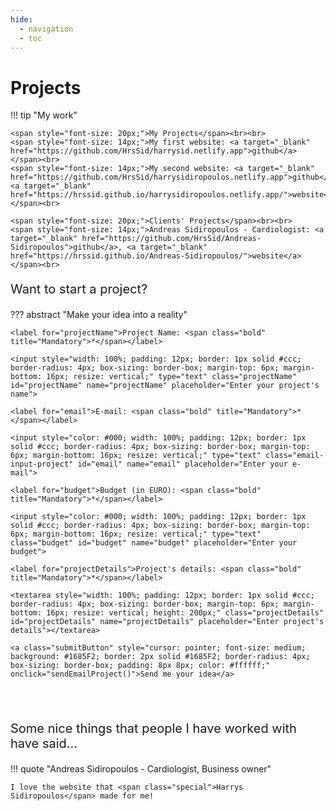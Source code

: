 ```yaml
---
hide:
  - navigation
  - toc
---
```

# Projects

<script type="text/javascript" src="https://cdn.jsdelivr.net/npm/@emailjs/browser@3/dist/email.min.js"></script>
<script type="text/javascript">
    (function() {
        // https://dashboard.emailjs.com/admin/account
        emailjs.init('I2nd3sQPKeMhmvKnL');
    })();
</script>
<script type="text/javascript">
    window.onload = function() {
        document.getElementById('contact-form').addEventListener('submit', function(event) {
            event.preventDefault();
            // generate a five digit number for the contact_number variable
            this.contact_number.value = Math.random() * 100000 | 0;
            // these IDs from the previous steps
            emailjs.sendForm('contact_service', 'contact_form', this)
                .then(function() {
                    console.log('SUCCESS!');
                }, function(error) {
                    console.log('FAILED...', error);
                });
        });
    }
</script>

!!! tip "My work"

    <span style="font-size: 20px;">My Projects</span><br><br>
    <span style="font-size: 14px;">My first website: <a target="_blank" href="https://github.com/HrsSid/harrysid.netlify.app">github</a></span><br>
    <span style="font-size: 14px;">My second website: <a target="_blank" href="https://github.com/HrsSid/harrysidiropoulos.netlify.app">github</a>, <a target="_blank" href="https://hrssid.github.io/harrysidiropoulos.netlify.app/">website</a></span><br>

    <span style="font-size: 20px;">Clients' Projects</span><br><br>
    <span style="font-size: 14px;">Andreas Sidiropoulos - Cardiologist: <a target="_blank" href="https://github.com/HrsSid/Andreas-Sidiropoulos">github</a>, <a target="_blank" href="https://hrssid.github.io/Andreas-Sidiropoulos/">website</a></span><br>

<p style="font-size: 20px;">Want to <span class="special">start a project</span>?</p>

??? abstract "Make your idea into a reality"

    <label for="projectName">Project Name: <span class="bold" title="Mandatory">*</span></label>

    <input style="width: 100%; padding: 12px; border: 1px solid #ccc; border-radius: 4px; box-sizing: border-box; margin-top: 6px; margin-bottom: 16px; resize: vertical;" type="text" class="projectName" id="projectName" name="projectName" placeholder="Enter your project's name">

    <label for="email">E-mail: <span class="bold" title="Mandatory">*</span></label>

    <input style="color: #000; width: 100%; padding: 12px; border: 1px solid #ccc; border-radius: 4px; box-sizing: border-box; margin-top: 6px; margin-bottom: 16px; resize: vertical;" type="text" class="email-input-project" id="email" name="email" placeholder="Enter your e-mail">

    <label for="budget">Budget (in EURO): <span class="bold" title="Mandatory">*</span></label>

    <input style="color: #000; width: 100%; padding: 12px; border: 1px solid #ccc; border-radius: 4px; box-sizing: border-box; margin-top: 6px; margin-bottom: 16px; resize: vertical;" type="text" class="budget" id="budget" name="budget" placeholder="Enter your budget">

    <label for="projectDetails">Project's details: <span class="bold" title="Mandatory">*</span></label>

    <textarea style="width: 100%; padding: 12px; border: 1px solid #ccc; border-radius: 4px; box-sizing: border-box; margin-top: 6px; margin-bottom: 16px; resize: vertical; height: 200px;" class="projectDetails" id="projectDetails" name="projectDetails" placeholder="Enter project's details"></textarea>

    <a class="submitButton" style="cursor: pointer; font-size: medium; background: #1685F2; border: 2px solid #1685F2; border-radius: 4px; box-sizing: border-box; padding: 8px 8px; color: #ffffff;" onclick="sendEmailProject()">Send me your idea</a>

<br><span class="separator"></span><br>

<p style="font-size: 20px;">Some <span class="special">nice</span> things that people I have worked with have said...</p>

!!! quote "Andreas Sidiropoulos - Cardiologist, Business owner"

    I love the website that <span class="special">Harrys Sidiropoulos</span> made for me!
